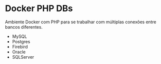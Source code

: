 # Docker PHP DBs

Ambiente Docker com PHP para se trabalhar com múltiplas conexões entre bancos diferentes.

- MySQL
- Postgres
- Firebird
- Oracle
- SQLServer